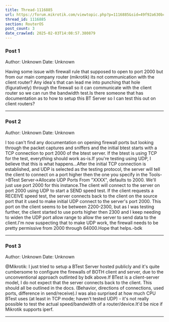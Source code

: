 ```yaml
---
title: Thread-1116885
url: https://forum.mikrotik.com/viewtopic.php?p=1116885&sid=49f92a630bc7970d8ca50523be880e8f#p1116885
thread_id: 1116885
section: RouterOS
post_count: 3
date_crawled: 2025-02-03T14:08:57.380879
---
```


### Post 1
Author: Unknown
Date: Unknown

Having some issue with firewall rule that supposed to open to port 2000 but from our main company router (mikrotik) its not communication with the client router? Any idea's that can lead me into punching that hole (figuratively) through the firewall so it can communicate with the client router so we can run the bandwidth test.Is there someone that has documentation as to how to setup this BT Server so I can test this out on client routers?

---
### Post 2
Author: Unknown
Date: Unknown

I too can't find any documentation on opening firewall ports but looking through the packet captures and sniffers and the initial btest starts with a TCP connection to port 2000 of the btest server. If the btest is using TCP for the test, everything should work as-is.If you're testing using UDP, I believe that this is what happens...After the initial TCP connection is established, and UDP is selected as the testing protocol, the server will tell the client to connect on a port higher then the one you specify in the Tools->BTest Server->Allocate UDP Ports From "XXXX", defaults to 2000. We'll just use port 2000 for this instance.The client will connect to the server on port 2000 using UDP to start a SEND speed test. If the client requests a RECEIVE speed test, the server connects back to the client on the source port that it used to make initial UDP connect to the server's port 2000. This port on the client seems to be between 2200-2300, but as I was testing further, the client started to use ports higher then 2300 and I keep needing to widen the UDP port allow range to allow the server to send data to the client.I'm now suspecting that to make UDP work, the firewall needs to be pretty permissive from 2000 through 64000.Hope that helps.-bdk

---
### Post 3
Author: Unknown
Date: Unknown

@Mikrotik: I just tried to setup a BTest Server hosted publicly and it's quite cumbersome to configure the firewalls of BOTH client and server, due to the unconventional approach outlinted by bdk above.If BTest is a client-server model, I do not expect that the server connects back to the client. This should all be outlined in the docs. (Behavior, directions of connections, used ports, difference in send/receive).I was also surprised at how much CPU BTest uses (at least in TCP mode; haven't tested UDP) - it's not really possible to test the actual speed/bandwidth of a router/device.It'd be nice if Mikrotik supports iperf.

---
